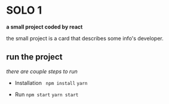 # SOLO 1 

**a small project coded by react**

the small project is a card that describes some info's developer.

## run the project 
_there are couple steps to run_

* Installation 
` npm install`
`yarn`


* Run
`npm start`
`yarn start`